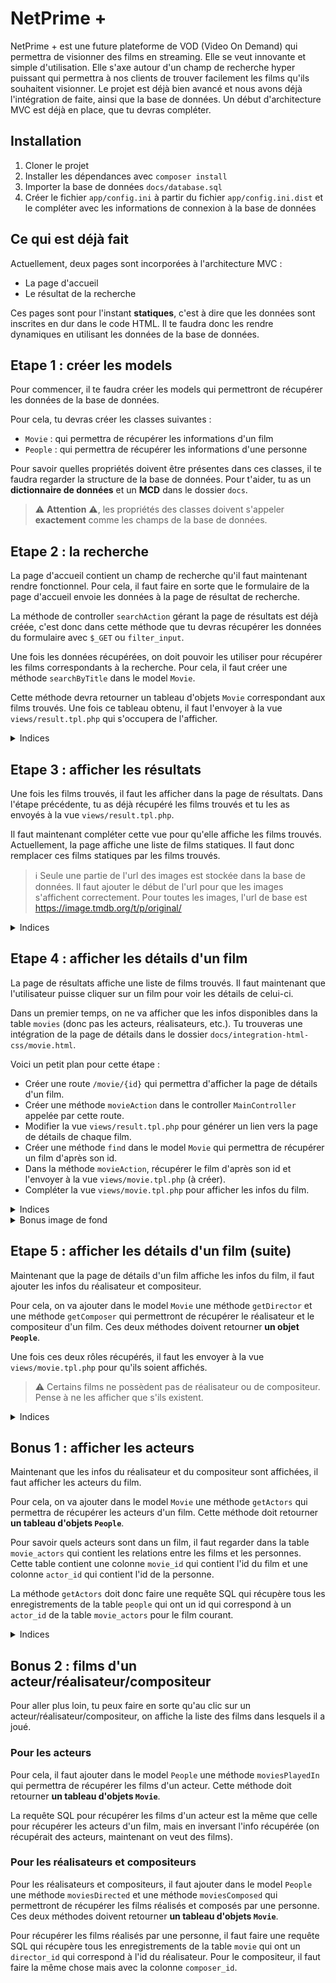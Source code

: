 # NetPrime +

NetPrime + est une future plateforme de VOD (Video On Demand) qui permettra de visionner des films en streaming. Elle se veut innovante et simple d'utilisation.
Elle s'axe autour d'un champ de recherche hyper puissant qui permettra à nos clients de trouver facilement les films qu'ils souhaitent visionner.
Le projet est déjà bien avancé et nous avons déjà l'intégration de faite, ainsi que la base de données. Un début d'architecture MVC est déjà en place, que tu devras compléter.

## Installation

1. Cloner le projet
2. Installer les dépendances avec `composer install`
3. Importer la base de données `docs/database.sql`
4. Créer le fichier `app/config.ini` à partir du fichier `app/config.ini.dist` et le compléter avec les informations de connexion à la base de données

## Ce qui est déjà fait

Actuellement, deux pages sont incorporées à l'architecture MVC :

- La page d'accueil
- Le résultat de la recherche

Ces pages sont pour l'instant **statiques**, c'est à dire que les données sont inscrites en dur dans le code HTML. Il te faudra donc les rendre dynamiques en utilisant les données de la base de données.

## Etape 1 : créer les models

Pour commencer, il te faudra créer les models qui permettront de récupérer les données de la base de données.

Pour cela, tu devras créer les classes suivantes :

- `Movie` : qui permettra de récupérer les informations d'un film
- `People` : qui permettra de récupérer les informations d'une personne

Pour savoir quelles propriétés doivent être présentes dans ces classes, il te faudra regarder la structure de la base de données. Pour t'aider, tu as un **dictionnaire de données** et un **MCD** dans le dossier `docs`.

> ⚠️ **Attention** ⚠️, les propriétés des classes doivent s'appeler **exactement** comme les champs de la base de données.

## Etape 2 : la recherche

La page d'accueil contient un champ de recherche qu'il faut maintenant rendre fonctionnel.
Pour cela, il faut faire en sorte que le formulaire de la page d'accueil envoie les données à la page de résultat de recherche.

La méthode de controller `searchAction` gérant la page de résultats est déjà créée, c'est donc dans cette méthode que tu devras récupérer les données du formulaire avec `$_GET` ou `filter_input`.

Une fois les données récupérées, on doit pouvoir les utiliser pour récupérer les films correspondants à la recherche. Pour cela, il faut créer une méthode `searchByTitle` dans le model `Movie`.

Cette méthode devra retourner un tableau d'objets `Movie` correspondant aux films trouvés. Une fois ce tableau obtenu, il faut l'envoyer à la vue `views/result.tpl.php` qui s'occupera de l'afficher.

<details>
<summary>Indices</summary>

- Pour rechercher un film d'après une partie de son nom, il faut utiliser [la clause `LIKE`](https://sql.sh/cours/where/like) dans une requête SQL.

</details>

## Etape 3 : afficher les résultats

Une fois les films trouvés, il faut les afficher dans la page de résultats. Dans l'étape précédente, tu as déjà récupéré les films trouvés et tu les as envoyés à la vue `views/result.tpl.php`.

Il faut maintenant compléter cette vue pour qu'elle affiche les films trouvés. Actuellement, la page affiche une liste de films statiques. Il faut donc remplacer ces films statiques par les films trouvés.

> ℹ️ Seule une partie de l'url des images est stockée dans la base de données. Il faut ajouter le début de l'url pour que les images s'affichent correctement. Pour toutes les images, l'url de base est https://image.tmdb.org/t/p/original/

<details>
<summary>Indices</summary>

- Pour afficher les films trouvés, il faut utiliser une boucle `foreach` sur le tableau d'objets `Movie` obtenu grâce à la méthode `searchByTitle`.
- Utilise le code statique déjà présent dans la vue pour t'aider à afficher les films trouvés.
- Pour récupérer les infos d'un film, tu peux utiliser les getters de la classe `Movie`.
- Pour générer les liens des images, on peut concaténer la propriété `poster_url` avec l'url de base.

</details>

## Etape 4 : afficher les détails d'un film

La page de résultats affiche une liste de films trouvés. Il faut maintenant que l'utilisateur puisse cliquer sur un film pour voir les détails de celui-ci.

Dans un premier temps, on ne va afficher que les infos disponibles dans la table `movies` (donc pas les acteurs, réalisateurs, etc.). Tu trouveras une intégration de la page de détails dans le dossier `docs/integration-html-css/movie.html`.

Voici un petit plan pour cette étape : 

- Créer une route `/movie/{id}` qui permettra d'afficher la page de détails d'un film.
- Créer une méthode `movieAction` dans le controller `MainController` appelée par cette route.
- Modifier la vue `views/result.tpl.php` pour générer un lien vers la page de détails de chaque film.
- Créer une méthode `find` dans le model `Movie` qui permettra de récupérer un film d'après son id.
- Dans la méthode `movieAction`, récupérer le film d'après son id et l'envoyer à la vue `views/movie.tpl.php` (à créer).
- Compléter la vue `views/movie.tpl.php` pour afficher les infos du film.

<details>
<summary>Indices</summary>

- Pour créer le lien vers la page de détails du film, il faut utiliser la méthode `generate` de `$router` qui est disponible dans la vue.
- La méthode `find` de la classe `Movie` doit retourner un objet `Movie` correspondant au film trouvé.

</details>

<details>
<summary>Bonus image de fond</summary>

Si tu regardes attentivement l'intégration fournie, la page d'un film possède une image de fond. Celle-ci est appliquée sur la balise `body`. 
Chaque film possède sa propre image de fond. Elle est stockée dans la base de données dans la colonne `background_url`.

Tu peux essayer d'ajouter cette image de fond à la page de détails d'un film. Pour cela, dans le template `views/header.tpl.php`, tu peux ajouter un attribut `style` à la balise `body` avec l'url de l'image de fond.

ℹ️**Astuce** : analyse le code CSS de la balise `body` pour voir comment l'image de fond est appliquée. Il y a **deux** valeurs dans la propriété `background-image`. Une pour le dégradé sombre dans les angles et une pour l'image. Il faudra reconstruire cette propriété en PHP en modifiant l'url de l'image.

Exemple de modification de CSS depuis PHP : 

```php
<body style="color: <?= $color ?>">
```

</details>


## Etape 5 : afficher les détails d'un film (suite)

Maintenant que la page de détails d'un film affiche les infos du film, il faut ajouter les infos du réalisateur et compositeur.

Pour cela, on va ajouter dans le model `Movie` une méthode `getDirector` et une méthode `getComposer` qui permettront de récupérer le réalisateur et le compositeur d'un film. Ces deux méthodes doivent retourner **un objet `People`**.

Une fois ces deux rôles récupérés, il faut les envoyer à la vue `views/movie.tpl.php` pour qu'ils soient affichés.

> ⚠️ Certains films ne possèdent pas de réalisateur ou de compositeur. Pense à ne les afficher que s'ils existent.

<details>
<summary>Indices</summary>

- Pour récupérer un réalisateur, il faut faire une requête SQL qui récupère un enregistrement de la table `people` d'après l'id du réalisateur du film.
- L'id du réalisateur est stocké dans la propriété `director_id` de l'objet `Movie` courant. 
- Même chose pour le compositeur, mais avec  la propriété `composer_id` de l'objet `Movie` courant.
- `$this` représente l'objet courant dans une méthode de classe.

</details>

## Bonus 1 : afficher les acteurs 

Maintenant que les infos du réalisateur et du compositeur sont affichées, il faut afficher les acteurs du film.

Pour cela, on va ajouter dans le model `Movie` une méthode `getActors` qui permettra de récupérer les acteurs d'un film. Cette méthode doit retourner **un tableau d'objets `People`**.

Pour savoir quels acteurs sont dans un film, il faut regarder dans la table `movie_actors` qui contient les relations entre les films et les personnes. Cette table contient une colonne `movie_id` qui contient l'id du film et une colonne `actor_id` qui contient l'id de la personne.

La méthode `getActors` doit donc faire une requête SQL qui récupère tous les enregistrements de la table `people` qui ont un id qui correspond à un `actor_id` de la table `movie_actors` pour le film courant.

<details>
<summary>Indices</summary>

- Pour récupérer les acteurs d'un film, [une jointure](https://sql.sh/cours/jointures/inner-join) peut être pratique :wink:
- Il faut récupérer des infos depuis la table `people` et y joindre les infos de la table `movie_actors`. On peut alors filtrer les résultats pour ne récupérer que les acteurs du film courant (dont le champ `movie_id` vaut l'id du film courant).
- La table de jointure `movie_actors` contient un champ `order` qui permet de savoir dans quel ordre afficher les acteurs. Il faut donc [trier](https://sql.sh/cours/order-by) les résultats de la requête SQL par ce champ.
- Le mot `order` est un mot réservé en SQL, pense à donc bien entourer le nom du champ par des backticks (`` ` ``) pour éviter les erreurs.

</details>

## Bonus 2 : films d'un acteur/réalisateur/compositeur

Pour aller plus loin, tu peux faire en sorte qu'au clic sur un acteur/réalisateur/compositeur, on affiche la liste des films dans lesquels il a joué.

### Pour les acteurs 

Pour cela, il faut ajouter dans le model `People` une méthode `moviesPlayedIn` qui permettra de récupérer les films d'un acteur. Cette méthode doit retourner **un tableau d'objets `Movie`**.

La requête SQL pour récupérer les films d'un acteur est la même que celle pour récupérer les acteurs d'un film, mais en inversant l'info récupérée (on récupérait des acteurs, maintenant on veut des films).

### Pour les réalisateurs et compositeurs

Pour les réalisateurs et compositeurs, il faut ajouter dans le model `People` une méthode `moviesDirected` et une méthode `moviesComposed` qui permettront de récupérer les films réalisés et composés par une personne. Ces deux méthodes doivent retourner **un tableau d'objets `Movie`**.

Pour récupérer les films réalisés par une personne, il faut faire une requête SQL qui récupère tous les enregistrements de la table `movie` qui ont  un `director_id` qui correspond à l'id du réalisateur. Pour le compositeur, il faut faire la même chose mais avec la colonne `composer_id`.
